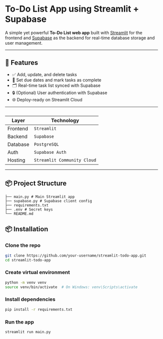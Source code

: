 # To-Do List App using Streamlit + Supabase

A simple yet powerful **To-Do List web app** built with [Streamlit](https://streamlit.io/) for the frontend and [Supabase](https://supabase.io/) as the backend for real-time database storage and user management.

---

## 🚀 Features

- ✅ Add, update, and delete tasks
- 📅 Set due dates and mark tasks as complete
- 🗂️ Real-time task list synced with Supabase
- 🔒 (Optional) User authentication with Supabase
- 🌐 Deploy-ready on Streamlit Cloud

---

## 

| Layer        | Technology      |
|--------------|-----------------|
| Frontend     | `Streamlit`     |
| Backend      | `Supabase`      |
| Database     | `PostgreSQL`|
| Auth   | `Supabase Auth` |
| Hosting      | `Streamlit Community Cloud` |

---

## 📦 Project Structure
```plaintext
├── main.py # Main Streamlit app
├── supabase.py # Supabase client config
├── requirements.txt
├── .env # Secret keys
└── README.md
```
## 📦 Installation
### Clone the repo
```bash
git clone https://github.com/your-username/streamlit-todo-app.git
cd streamlit-todo-app
```


### Create virtual environment
```bash
python -m venv venv
source venv/bin/activate  # On Windows: venv\Scripts\activate
```
### Install dependencies
```bash
pip install -r requirements.txt
```

### Run the app
```bash
streamlit run main.py
```
